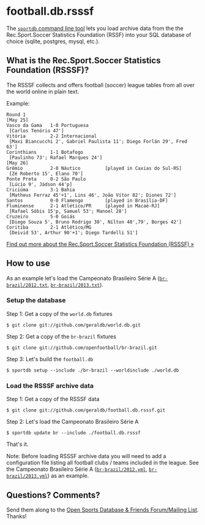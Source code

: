 # football.db.rsssf

The [`sportdb` command line tool](https://github.com/geraldb/sport.db.ruby) lets you
load archive data
from the the Rec.Sport.Soccer Statistics Foundation (RSSF)
into your SQL database of choice (sqlite, postgres, mysql, etc.).


## What is the Rec.Sport.Soccer Statistics Foundation (RSSSF)?

The RSSSF collects and offers football (soccer) league tables
from all over the world online in plain text.

Example:

~~~
Round 1
[May 25]
Vasco da Gama   1-0 Portuguesa
 [Carlos Tenório 47']
Vitória         2-2 Internacional
 [Maxi Biancucchi 2', Gabriel Paulista 11'; Diego Forlán 29', Fred 63']
Corinthians     1-1 Botafogo
 [Paulinho 73'; Rafael Marques 24']
[May 26]
Grêmio          2-0 Náutico         [played in Caxias do Sul-RS]
 [Zé Roberto 15', Elano 70']
Ponte Preta     0-2 São Paulo
 [Lúcio 9', Jádson 44'p]
Criciúma        3-1 Bahia
 [Matheus Ferraz 45'+1', Lins 46', João Vítor 82'; Diones 72']
Santos          0-0 Flamengo        [played in Brasília-DF]
Fluminense      2-1 Atlético/PR     [played in Macaé-RJ]
 [Rafael Sóbis 15'p, Samuel 53'; Manoel 28']
Cruzeiro        5-0 Goiás
 [Diego Souza 5', Bruno Rodrigo 30', Nílton 40',79', Borges 42']
Coritiba        2-1 Atlético/MG
 [Deivid 53', Arthur 90'+1'; Diego Tardelli 51']
~~~

[Find out more about the Rec.Sport.Soccer Statistics Foundation (RSSSF) »](http://www.rsssf.com)


## How to use

As an example let's load the Campeonato Brasileiro Série A
([`br-brazil/2012.txt`](https://github.com/geraldb/sport.db.rsssf/blob/master/br-brazil/2012.txt),
[`br-brazil/2013.txt`](https://github.com/geraldb/sport.db.rsssf/blob/master/br-brazil/2013.txt)).


### Setup the database

Step 1: Get a copy of the `world.db` fixtures

    $ git clone git://github.com/geraldb/world.db.git

Step 2: Get a copy of the `br-brazil` fixtures

    $ git clone git://github.com/openfootball/br-brazil.git

Step 3: Let's build the `football.db`

    $ sportdb setup --include ./br-brazil --worldinclude ./world.db


### Load the RSSSF archive data

Step 1: Get a copy of the RSSSF data

    $ git clone git://github.com/geraldb/football.db.rsssf.git

Step 2: Let's load the Campeonato Brasileiro Série A

    $ sportdb update br --include ./football.db.rsssf


That's it.


Note: Before loading RSSSF archive data you will need to add a configuration file
listing all football clubs / teams included in the league.
See the Campeonato Brasileiro Série A
([`br-brazil/2012.yml`](https://github.com/geraldb/football.db.rsssf/blob/master/br-brazil/2012.yml),
[`br-brazil/2013.yml`](https://github.com/geraldb/football.db.rsssf/blob/master/br-brazil/2013.yml))
as an example.


## Questions? Comments?

Send them along to the [Open Sports Database & Friends Forum/Mailing List](http://groups.google.com/group/opensport).
Thanks!

